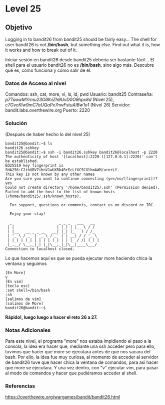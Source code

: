 # Level 25
## Objetivo
Logging in to bandit26 from bandit25 should be fairly easy… The shell for user bandit26 is not **/bin/bash**, but something else. Find out what it is, how it works and how to break out of it.

Iniciar sesión en bandit26 desde bandit25 debería ser bastante fácil... El shell para el usuario bandit26 no es **/bin/bash**, sino algo más. Descubre qué es, cómo funciona y cómo salir de él.
### Datos de Acceso al nivel
Comandos: ssh, cat, more, vi, ls, id, pwd
Usuario: bandit25
Contraseña:  *p7TaowMYrmu23Ol8hiZh9UvD0O9hpx8d* (Nivel 25), *c7GvcKlw9mC7aUQaPx7nwFstuAIBw1o1* (Nivel 26)
Servidor: bandit.labs.overthewire.org
Puerto: 2220
### Solución
(Después de haber hecho lo del nivel 25)
```
bandit25@bandit:~$ ls
bandit26.sshkey
bandit25@bandit:~$ ssh -i bandit26.sshkey bandit26@localhost -p 2220
The authenticity of host '[localhost]:2220 ([127.0.0.1]:2220)' can't be established.
ED25519 key fingerprint is SHA256:C2ihUBV7ihnV1wUXRb4RrEcLfXC5CXlhmAAM/urerLY.
This key is not known by any other names
Are you sure you want to continue connecting (yes/no/[fingerprint])? yes
Could not create directory '/home/bandit25/.ssh' (Permission denied).
Failed to add the host to the list of known hosts (/home/bandit25/.ssh/known_hosts).

  For support, questions or comments, contact us on discord or IRC.

  Enjoy your stay!

  _                     _ _ _   ___   __
 | |                   | (_) | |__ \ / /
 | |__   __ _ _ __   __| |_| |_   ) / /_
 | '_ \ / _` | '_ \ / _` | | __| / / '_ \
 | |_) | (_| | | | | (_| | | |_ / /| (_) |
 |_.__/ \__,_|_| |_|\__,_|_|\__|____\___/
Connection to localhost closed.
```
Lo que hacemos aquí es que se pueda ejecutar more haciendo chica la ventana y seguimos
```
[En More]
v
[En vim]
(tecla esc)
:set shell=/bin/bash
:sh
[salimos de vim]
[salimos de More]
bandit26@bandit:~$ 
```
**Rápido!, luego luego a hacer el reto 26 a 27.**
### Notas Adicionales
Para este nivel, el programa "more" nos estaba impidiendo el paso a la consola, la idea era hacer que, mediante una ssh acceder pero para ello, tuvimos que hacer que more se ejecutara antes de que nos sacara del bash. Por ello, la idea fue muy curiosa, al momento de acceder al servidor de bandit26 tuve que hacer chica la ventana de comandos, para así hacer que more se ejecutara. Y una vez dentro, con "v" ejecutar vim, para pasar al modo de comandos y hacer que pudiéramos acceder al shell.

### Referencias
https://overthewire.org/wargames/bandit/bandit26.html